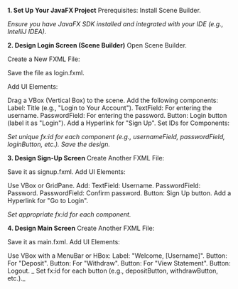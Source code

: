 **1. Set Up Your JavaFX Project**
Prerequisites:
Install Scene Builder.

_Ensure you have JavaFX SDK installed and integrated with your IDE (e.g., IntelliJ IDEA)._

**2. Design Login Screen (Scene Builder)**
Open Scene Builder.

Create a New FXML File:

Save the file as login.fxml.

Add UI Elements:

Drag a VBox (Vertical Box) to the scene.
Add the following components:
Label: Title (e.g., "Login to Your Account").
TextField: For entering the username.
PasswordField: For entering the password.
Button: Login button (label it as "Login").
Add a Hyperlink for "Sign Up".
Set IDs for Components:

_Set unique fx:id for each component (e.g., usernameField, passwordField, loginButton, etc.).
Save the design._

**3. Design Sign-Up Screen**
Create Another FXML File:

Save it as signup.fxml.
Add UI Elements:

Use VBox or GridPane.
Add:
TextField: Username.
PasswordField: Password.
PasswordField: Confirm password.
Button: Sign Up button.
Add a Hyperlink for "Go to Login".

_Set appropriate fx:id for each component._

**4. Design Main Screen**
Create Another FXML File:

Save it as main.fxml.
Add UI Elements:

Use VBox with a MenuBar or HBox:
Label: "Welcome, [Username]".
Button: For "Deposit".
Button: For "Withdraw".
Button: For "View Statement".
Button: Logout.
_
Set fx:id for each button (e.g., depositButton, withdrawButton, etc.)._
